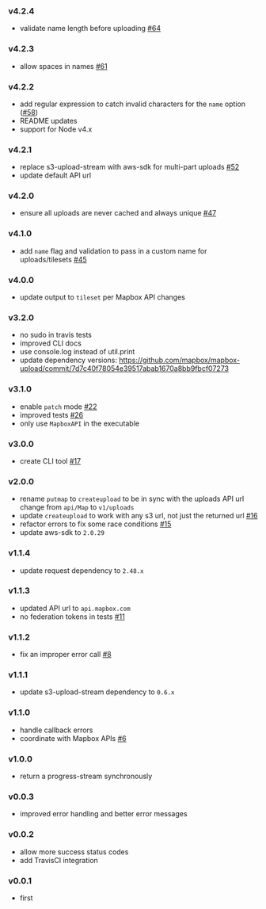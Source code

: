 ### v4.2.4

* validate name length before uploading [#64](https://github.com/mapbox/mapbox-upload/pull/64)

### v4.2.3

* allow spaces in names [#61](https://github.com/mapbox/mapbox-upload/pull/61)

### v4.2.2

* add regular expression to catch invalid characters for the `name` option ([#58](https://github.com/mapbox/mapbox-upload/issues/58))
* README updates
* support for Node v4.x

### v4.2.1

* replace s3-upload-stream with aws-sdk for multi-part uploads [#52](https://github.com/mapbox/mapbox-upload/pull/52)
* update default API url

### v4.2.0

* ensure all uploads are never cached and always unique [#47](https://github.com/mapbox/mapbox-upload/pull/47)

### v4.1.0

* add `name` flag and validation to pass in a custom name for uploads/tilesets [#45](https://github.com/mapbox/mapbox-upload/pull/45)

### v4.0.0

* update output to `tileset` per Mapbox API changes

### v3.2.0

* no sudo in travis tests
* improved CLI docs
* use console.log instead of util.print
* update dependency versions: https://github.com/mapbox/mapbox-upload/commit/7d7c40f78054e39517abab1670a8bb9fbcf07273

### v3.1.0

* enable `patch` mode [#22](https://github.com/mapbox/mapbox-upload/pull/22)
* improved tests [#26](https://github.com/mapbox/mapbox-upload/pull/26)
* only use `MapboxAPI` in the executable

### v3.0.0

* create CLI tool [#17](https://github.com/mapbox/mapbox-upload/pull/170)

### v2.0.0

* rename `putmap` to `createupload` to be in sync with the uploads API url change from `api/Map` to `v1/uploads`
* update `createupload` to work with any s3 url, not just the returned url [#16](https://github.com/mapbox/mapbox-upload/pull/16)
* refactor errors to fix some race conditions [#15](https://github.com/mapbox/mapbox-upload/pull/15)
* update aws-sdk to `2.0.29`

### v1.1.4

* update request dependency to `2.48.x`

### v1.1.3

* updated API url to `api.mapbox.com`
* no federation tokens in tests [#11](https://github.com/mapbox/mapbox-upload/pull/11)

### v1.1.2

* fix an improper error call [#8](https://github.com/mapbox/mapbox-upload/pull/8)

### v1.1.1

* update s3-upload-stream dependency to `0.6.x`

### v1.1.0

* handle callback errors
* coordinate with Mapbox APIs [#6](https://github.com/mapbox/mapbox-upload/pull/6)

### v1.0.0

* return a progress-stream synchronously

### v0.0.3

* improved error handling and better error messages

### v0.0.2

* allow more success status codes
* add TravisCI integration

### v0.0.1

* first

